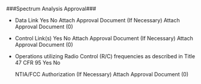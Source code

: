 ###Spectrum Analysis Approval###

* Data Link	 Yes   No	      Attach Approval Document (If Necessary)  Attach Approval Document (0)
* Control Link(s)	 Yes   No	      Attach Approval Document (If Necessary)  Attach Approval Document (0)
* Operations utilizing Radio 
   Control (R/C) frequencies as 
   described in Title 47 CFR 95	 Yes   No	     
 
    NTIA/FCC Authorization (If Necessary)     Attach Approval Document (0)	  
